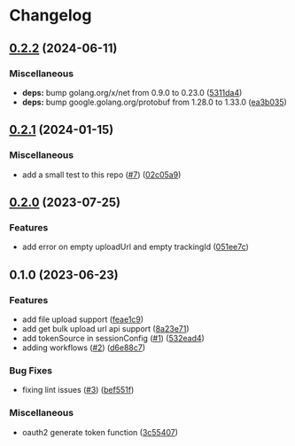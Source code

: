 # Changelog

## [0.2.2](https://github.com/rudderlabs/bing-ads-go-sdk/compare/v0.2.1...v0.2.2) (2024-06-11)


### Miscellaneous

* **deps:** bump golang.org/x/net from 0.9.0 to 0.23.0 ([5311da4](https://github.com/rudderlabs/bing-ads-go-sdk/commit/5311da4a146fc11b30a3ca238d4c7af86fa40282))
* **deps:** bump google.golang.org/protobuf from 1.28.0 to 1.33.0 ([ea3b035](https://github.com/rudderlabs/bing-ads-go-sdk/commit/ea3b035b59f5b714b61f950b20816ab33c864476))

## [0.2.1](https://github.com/rudderlabs/bing-ads-go-sdk/compare/v0.2.0...v0.2.1) (2024-01-15)


### Miscellaneous

* add a small test to this repo ([#7](https://github.com/rudderlabs/bing-ads-go-sdk/issues/7)) ([02c05a9](https://github.com/rudderlabs/bing-ads-go-sdk/commit/02c05a924c2ac0268beae1b0dd39785b7834326f))

## [0.2.0](https://github.com/rudderlabs/bing-ads-go-sdk/compare/v0.1.0...v0.2.0) (2023-07-25)


### Features

* add error on empty uploadUrl and empty trackingId ([051ee7c](https://github.com/rudderlabs/bing-ads-go-sdk/commit/051ee7c1acbae8537c6a7032fa3fe38eb3d7887a))

## 0.1.0 (2023-06-23)


### Features

* add file upload support ([feae1c9](https://github.com/rudderlabs/bing-ads-go-sdk/commit/feae1c9c0ffe044aac372418cca3ddf1113be015))
* add get bulk upload url api support ([8a23e71](https://github.com/rudderlabs/bing-ads-go-sdk/commit/8a23e71d8fa1308cce5f98682011663a4064e977))
* add tokenSource in sessionConfig ([#1](https://github.com/rudderlabs/bing-ads-go-sdk/issues/1)) ([532ead4](https://github.com/rudderlabs/bing-ads-go-sdk/commit/532ead458eefbdaa8c58cfcd324434a1608ef4ac))
* adding workflows ([#2](https://github.com/rudderlabs/bing-ads-go-sdk/issues/2)) ([d6e88c7](https://github.com/rudderlabs/bing-ads-go-sdk/commit/d6e88c72e33f223bf653cf5900866c2ba8e2ef2e))


### Bug Fixes

* fixing lint issues ([#3](https://github.com/rudderlabs/bing-ads-go-sdk/issues/3)) ([bef551f](https://github.com/rudderlabs/bing-ads-go-sdk/commit/bef551f6d7162bac198c56eadaa9253e57d2d0bc))


### Miscellaneous

* oauth2 generate token function ([3c55407](https://github.com/rudderlabs/bing-ads-go-sdk/commit/3c5540784a3c8c64c4948e8c35b391743170ac4e))
